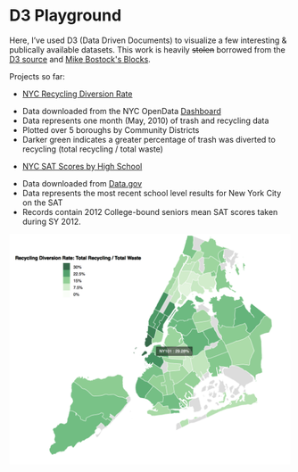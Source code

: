 # D3 Playground



Here, I’ve used D3 (Data Driven Documents) to visualize a few interesting & publically available datasets. 
This work is heavily ~~stolen~~ borrowed from the [D3 source](https://d3js.org) and [Mike Bostock's Blocks](http://bl.ocks.org/mbostock).

Projects so far:
* [NYC Recycling Diversion Rate](https://github.com/tejeffers/d3-playground/blob/master/index_recycling.html)
- Data downloaded from the NYC OpenData [Dashboard](https://nycopendata.socrata.com)
- Data represents one month (May, 2010) of trash and recycling data
- Plotted over 5 boroughs by Community Districts
- Darker green indicates a greater percentage of trash was diverted to recycling (total recycling / total waste)

* [NYC SAT Scores by High School](https://github.com/tejeffers/d3-playground/blob/master/index_SAT.html)
- Data downloaded from [Data.gov](https://catalog.data.gov/dataset/sat-results-e88d7)
- Data represents the most recent school level results for New York City on the SAT
- Records contain 2012 College-bound seniors mean SAT scores taken during SY 2012.


![Recycling_Map](https://github.com/tejeffers/d3-playground/blob/master/diversion_rates.png)
